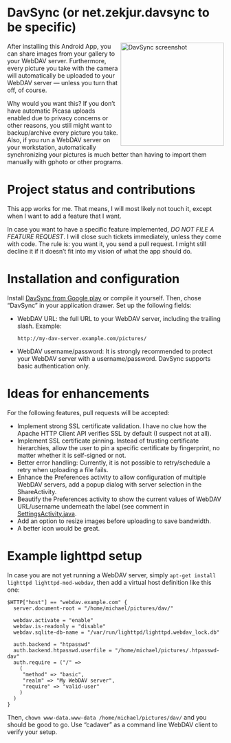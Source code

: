 DavSync (or net.zekjur.davsync to be specific)
==============================================

<img src="https://github.com/mstap/android-davsync/raw/master//screenshots/davsync-2013-03-10-200731.png" width="240" align="right" alt="DavSync screenshot">

After installing this Android App, you can share images from your gallery to
your WebDAV server. Furthermore, every picture you take with the camera will
automatically be uploaded to your WebDAV server — unless you turn that off, of
course.

Why would you want this? If you don’t have automatic Picasa uploads enabled due
to privacy concerns or other reasons, you still might want to backup/archive
every picture you take. Also, if you run a WebDAV server on your workstation,
automatically synchronizing your pictures is much better than having to import
them manually with gphoto or other programs.

Project status and contributions
================================

This app works for me. That means, I will most likely not touch it, except
when I want to add a feature that I want.

In case you want to have a specific feature implemented, *DO NOT FILE A FEATURE
REQUEST*. I will close such tickets immediately, unless they come with code.
The rule is: you want it, you send a pull request. I might still decline it if
it doesn’t fit into my vision of what the app should do.

Installation and configuration
==============================

Install [DavSync from Google
play](https://play.google.com/store/apps/details?id=net.zekjur.davsync) or
compile it yourself. Then, chose “DavSync” in your application drawer. Set up
the following fields:

* WebDAV URL: the full URL to your WebDAV server, including the trailing slash.
  Example:

      http://my-dav-server.example.com/pictures/

* WebDAV username/password: It is strongly recommended to protect your WebDAV
  server with a username/password. DavSync supports basic authentication only.

Ideas for enhancements
======================

For the following features, pull requests will be accepted:

* Implement strong SSL certificate validation. I have no clue how the Apache
  HTTP Client API verifies SSL by default (I suspect not at all).
* Implement SSL certificate pinning. Instead of trusting certificate
  hierarchies, allow the user to pin a specific certificate by fingerprint, no
  matter whether it is self-signed or not.
* Better error handling: Currently, it is not possible to retry/schedule a
  retry when uploading a file fails.
* Enhance the Preferences activity to allow configuration of multiple WebDAV
  servers, add a popup dialog with server selection in the ShareActivity.
* Beautify the Preferences activity to show the current values of WebDAV
  URL/username underneath the label (see comment in
  [SettingsActivity.java](https://github.com/mstap/android-davsync/blob/master/src/net/zekjur/davsync/SettingsActivity.java).
* Add an option to resize images before uploading to save bandwidth.
* A better icon would be great.

Example lighttpd setup
======================

In case you are not yet running a WebDAV server, simply `apt-get install
lighttpd lighttpd-mod-webdav`, then add a virtual host definition like this
one:


    $HTTP["host"] == "webdav.example.com" {
      server.document-root = "/home/michael/pictures/dav/"

      webdav.activate = "enable"
      webdav.is-readonly = "disable"
      webdav.sqlite-db-name = "/var/run/lighttpd/lighttpd.webdav_lock.db"

      auth.backend = "htpasswd"
      auth.backend.htpasswd.userfile = "/home/michael/pictures/.htpasswd-dav"
      auth.require = ("/" =>
        (
         "method" => "basic",
         "realm" => "My WebDAV server",
         "require" => "valid-user"
        )
      )
    }

Then, `chown www-data.www-data /home/michael/pictures/dav/` and you should be
good to go. Use “cadaver” as a command line WebDAV client to verify your setup.
